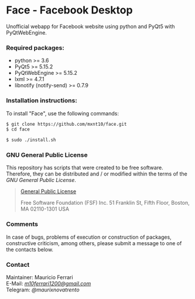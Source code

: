 # Face - Facebook Desktop

Unofficial webapp for Facebook website using python and PyQt5 with PyQtWebEngine.

### Required packages:

- python >= 3.6
- PyQt5 >= 5.15.2
- PyQtWebEngine >= 5.15.2
- lxml >= 4.7.1
- libnotify (notify-send) >= 0.7.9

### Installation instructions:

To install "Face", use the following commands:
```sh
$ git clone https://github.com/mxnt10/face.git
$ cd face

$ sudo ./install.sh
```

### GNU General Public License

This repository has scripts that were created to be free software.<br/>
Therefore, they can be distributed and / or modified within the terms of the *GNU General Public License*.

>[General Public License](https://pt.wikipedia.org/wiki/GNU_General_Public_License)
>
>Free Software Foundation (FSF) Inc. 51 Franklin St, Fifth Floor, Boston, MA 02110-1301 USA

### Comments

In case of bugs, problems of execution or construction of packages, constructive criticism, among others,
please submit a message to one of the contacts below.

### Contact

Maintainer: Mauricio Ferrari<br/>
E-Mail: *m10ferrari1200@gmail.com*<br/>
Telegram: *@maurixnovatrento*<br/>
